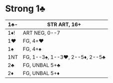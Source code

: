 # Strong 1♣

| 1♣- | STR ART, 16+ |
|-----|--------------|
| 1♦! | ART NEG, 0--7
| 1♥  | FG, 4+♥
| 1♠  | FG, 4+♠
| 1NT | FG, 1--3♠, 1--3♥, 2--5♦, 2--5♣
| 2♣  | FG, UNBAL 5+♣
| 2♦  | FG, UNBAL 5+♦
